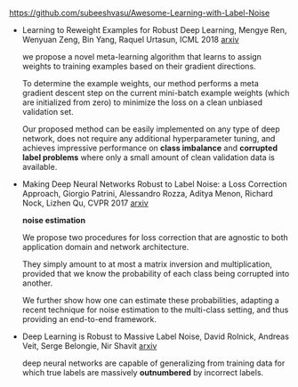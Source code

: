 <https://github.com/subeeshvasu/Awesome-Learning-with-Label-Noise>





+ Learning to Reweight Examples for Robust Deep Learning, Mengye Ren, Wenyuan Zeng, Bin Yang, Raquel Urtasun, ICML 2018 [arxiv](<https://arxiv.org/abs/1803.09050>) 

  we propose a novel meta-learning algorithm that learns to assign weights to training examples based on their gradient directions. 

  To determine the example weights, our method performs a meta gradient descent step on the current mini-batch example weights (which are initialized from zero) to minimize the loss on a clean unbiased validation set. 

  Our proposed method can be easily implemented on any type of deep network, does not require any additional hyperparameter tuning, and achieves impressive performance on **class imbalance** and **corrupted label problems** where only a small amount of clean validation data is available.

+ Making Deep Neural Networks Robust to Label Noise: a Loss Correction Approach, Giorgio Patrini, Alessandro Rozza, Aditya Menon, Richard Nock, Lizhen Qu, CVPR 2017 [arxiv](<https://arxiv.org/abs/1609.03683>) 

  **noise estimation**

  We propose two procedures for loss correction that are agnostic to both application domain and network architecture. 

  They simply amount to at most a matrix inversion and multiplication, provided that we know the probability of each class being corrupted into another. 

  We further show how one can estimate these probabilities, adapting a recent technique for noise estimation to the multi-class setting, and thus providing an end-to-end framework.

+ Deep Learning is Robust to Massive Label Noise, David Rolnick, Andreas Veit, Serge Belongie, Nir Shavit [arxiv](<https://arxiv.org/abs/1705.10694>) 

  deep neural networks are capable of generalizing from training data for which true labels are massively **outnumbered** by incorrect labels.

  

  